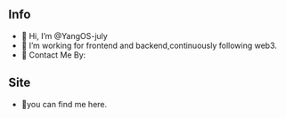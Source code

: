 ## Info
- 👋 Hi, I’m @YangOS-july
- 👀 I’m working for frontend and backend,continuously following web3.
- 📧 Contact Me By: 
## Site
- 🎐you can find me here.
